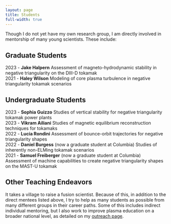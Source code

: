 ```yaml
---
layout: page
title: Students
full-width: true
---
```


Though I do not yet have my own research group, I am directly involved in mentorship of many young scientists. 
These include: 

## Graduate Students

2023 - **Jake Halpern** Assessment of magneto-hydrodynamic stability in negative triangularity on the DIII-D tokamak<br />
2021 - **Haley Wilson** Modeling of core plasma turbulence in negative triangularity tokamak scenarios<br />

## Undergraduate Students

2023 - **Sophia Guizzo** Studies of vertical stability for negative triangularity tokamak power plants<br />
2023 - **Vikram Ailiani** Studies of magnetic equilibrium reconstruction techniques for tokamaks<br />
2022 - **Lucia Rondini** Assessment of bounce-orbit trajectories for negative triangularity shapes<br />
2022 - **Daniel Burgess** (now a graduate student at Columbia) Studies of inherently non-ELMing tokamak scenarios<br />
2021 - **Samuel Freiberger** (now a graduate student at Columbia) Assessment of machine capabilities to create negative triangularity shapes on the MAST-U tokamak<br />

## Other Teaching Endeavors

It takes a village to raise a fusion scientist. 
Because of this, in addition to the direct mentees listed above, I try to help as many students as possible from many different groups in their career paths. 
Some of this includes indirect individual mentoring, but I also work to improve plasma education on a broader national level, as detailed on my [outreach page]( https://www.oaknelson.com/outreach/).
